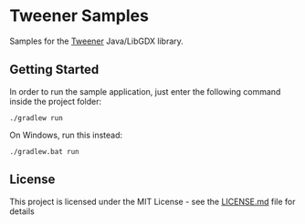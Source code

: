 # Tweener Samples

Samples for the [Tweener](https://github.com/dcampos/tweener) Java/LibGDX library.

## Getting Started

In order to run the sample application, just enter the following command inside the project folder:

```
./gradlew run
```

On Windows, run this instead:

```
./gradlew.bat run
```

## License

This project is licensed under the MIT License - see the [LICENSE.md](LICENSE.md) file for details

